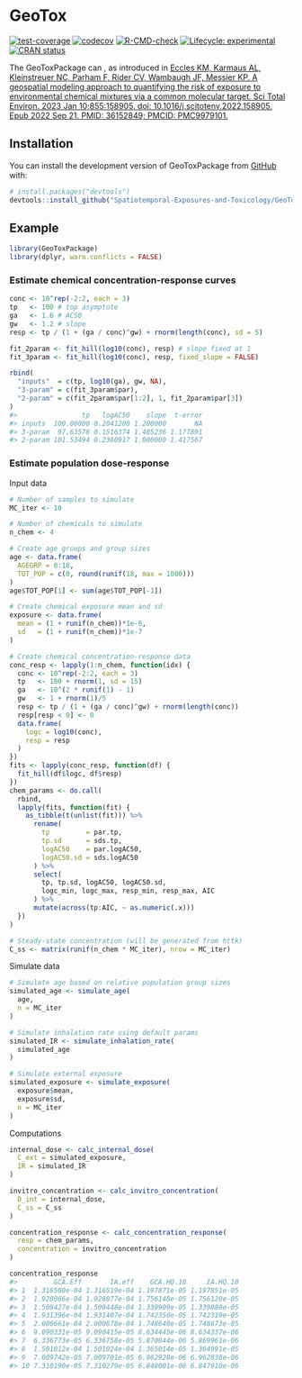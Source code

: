 
<!-- README.md is generated from README.Rmd. Please edit that file -->

# GeoTox

<!-- badges: start -->

[![test-coverage](https://github.com/Spatiotemporal-Exposures-and-Toxicology/GeoToxPackage/actions/workflows/test-coverage.yaml/badge.svg)](https://github.com/Spatiotemporal-Exposures-and-Toxicology/GeoToxPackage/actions/workflows/test-coverage.yaml)
[![codecov](https://codecov.io/github/Spatiotemporal-Exposures-and-Toxicology/GeoToxPackage/graph/badge.svg?token=I1L9BZJ58Y)](https://codecov.io/github/Spatiotemporal-Exposures-and-Toxicology/GeoToxPackage)
[![R-CMD-check](https://github.com/Spatiotemporal-Exposures-and-Toxicology/GeoToxPackage/actions/workflows/check-release.yaml/badge.svg)](https://github.com/Spatiotemporal-Exposures-and-Toxicology/GeoToxPackage/actions/workflows/check-release.yaml)
[![Lifecycle:
experimental](https://img.shields.io/badge/lifecycle-experimental-orange.svg)](https://lifecycle.r-lib.org/articles/stages.html#experimental)
[![CRAN
status](https://www.r-pkg.org/badges/version/GeoToxPackage)](https://CRAN.R-project.org/package=GeoToxPackage)

<!-- badges: end -->

The GeoToxPackage can <x y z plus other stuff>, as introduced in [Eccles
KM, Karmaus AL, Kleinstreuer NC, Parham F, Rider CV, Wambaugh JF,
Messier KP. A geospatial modeling approach to quantifying the risk of
exposure to environmental chemical mixtures via a common molecular
target. Sci Total Environ. 2023 Jan 10;855:158905. doi:
10.1016/j.scitotenv.2022.158905. Epub 2022 Sep 21. PMID: 36152849;
PMCID: PMC9979101.](https://pubmed.ncbi.nlm.nih.gov/36152849/)

## Installation

You can install the development version of GeoToxPackage from
[GitHub](https://github.com/) with:

``` r
# install.packages("devtools")
devtools::install_github("Spatiotemporal-Exposures-and-Toxicology/GeoToxPackage")
```

## Example

``` r
library(GeoToxPackage)
library(dplyr, warn.conflicts = FALSE)
```

### Estimate chemical concentration-response curves

``` r
conc <- 10^rep(-2:2, each = 3)
tp   <- 100 # top asymptote
ga   <- 1.6 # AC50
gw   <- 1.2 # slope
resp <- tp / (1 + (ga / conc)^gw) + rnorm(length(conc), sd = 5)

fit_2param <- fit_hill(log10(conc), resp) # slope fixed at 1
fit_3param <- fit_hill(log10(conc), resp, fixed_slope = FALSE)

rbind(
  "inputs"  = c(tp, log10(ga), gw, NA),
  "3-param" = c(fit_3param$par),
  "2-param" = c(fit_2param$par[1:2], 1, fit_2param$par[3])
)
#>                tp   logAC50    slope  t-error
#> inputs  100.00000 0.2041200 1.200000       NA
#> 3-param  97.63578 0.1516374 1.485236 1.177891
#> 2-param 101.53494 0.2360917 1.000000 1.417567
```

### Estimate population dose-response

Input data

``` r
# Number of samples to simulate
MC_iter <- 10

# Number of chemicals to simulate
n_chem <- 4

# Create age groups and group sizes
age <- data.frame(
  AGEGRP = 0:18,
  TOT_POP = c(0, round(runif(18, max = 1000)))
)
age$TOT_POP[1] <- sum(age$TOT_POP[-1])

# Create chemical exposure mean and sd
exposure <- data.frame(
  mean = (1 + runif(n_chem))*1e-6,
  sd   = (1 + runif(n_chem))*1e-7
)

# Create chemical concentration-response data
conc_resp <- lapply(1:n_chem, function(idx) {
  conc <- 10^rep(-2:2, each = 3)
  tp   <- 100 + rnorm(1, sd = 15)
  ga   <- 10^(2 * runif(1) - 1)
  gw   <- 1 + rnorm(1)/5
  resp <- tp / (1 + (ga / conc)^gw) + rnorm(length(conc))
  resp[resp < 0] <- 0
  data.frame(
    logc = log10(conc),
    resp = resp
  )
})
fits <- lapply(conc_resp, function(df) {
  fit_hill(df$logc, df$resp)
})
chem_params <- do.call(
  rbind,
  lapply(fits, function(fit) {
    as_tibble(t(unlist(fit))) %>%
      rename(
        tp         = par.tp,
        tp.sd      = sds.tp,
        logAC50    = par.logAC50,
        logAC50.sd = sds.logAC50
      ) %>%
      select(
        tp, tp.sd, logAC50, logAC50.sd,
        logc_min, logc_max, resp_min, resp_max, AIC
      ) %>%
      mutate(across(tp:AIC, ~ as.numeric(.x)))
  })
)

# Steady-state concentration (will be generated from httk)
C_ss <- matrix(runif(n_chem * MC_iter), nrow = MC_iter)
```

Simulate data

``` r
# Simulate age based on relative population group sizes
simulated_age <- simulate_age(
  age,
  n = MC_iter
)

# Simulate inhalation rate using default params
simulated_IR <- simulate_inhalation_rate(
  simulated_age
)

# Simulate external exposure
simulated_exposure <- simulate_exposure(
  exposure$mean,
  exposure$sd,
  n = MC_iter
)
```

Computations

``` r
internal_dose <- calc_internal_dose(
  C_ext = simulated_exposure,
  IR = simulated_IR
)

invitro_concentration <- calc_invitro_concentration(
  D_int = internal_dose,
  C_ss = C_ss
)

concentration_response <- calc_concentration_response(
  resp = chem_params,
  concentration = invitro_concentration
)

concentration_response
#>         GCA.Eff       IA.eff    GCA.HQ.10     IA.HQ.10
#> 1  1.316500e-04 1.316519e-04 1.197871e-05 1.197851e-05
#> 2  1.928066e-04 1.928077e-04 1.756148e-05 1.756120e-05
#> 3  1.509427e-04 1.509448e-04 1.339909e-05 1.339880e-05
#> 4  1.931396e-04 1.931407e-04 1.742350e-05 1.742319e-05
#> 5  2.000661e-04 2.000678e-04 1.748640e-05 1.748673e-05
#> 6  9.090331e-05 9.090415e-05 8.634445e-06 8.634337e-06
#> 7  6.336773e-05 6.336758e-05 5.870044e-06 5.869961e-06
#> 8  1.501012e-04 1.501024e-04 1.365014e-05 1.364991e-05
#> 9  7.009742e-05 7.009701e-05 6.962928e-06 6.962838e-06
#> 10 7.310190e-05 7.310279e-05 6.848001e-06 6.847910e-06
```
